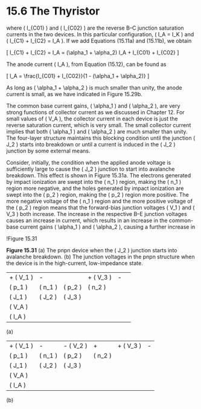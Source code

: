 # 15.6 The Thyristor

where \( I_{C01} \) and \( I_{C02} \) are the reverse B–C junction saturation currents in the two devices. In this particular configuration, \( I_A = I_K \) and \( I_{C1} + I_{C2} = I_A \). If we add Equations (15.11a) and (15.11b), we obtain

\[
I_{C1} + I_{C2} = I_A = (\alpha_1 + \alpha_2) I_A + I_{C01} + I_{C02}
\]

The anode current \( I_A \), from Equation (15.12), can be found as

\[
I_A = \frac{I_{C01} + I_{C02}}{1 - (\alpha_1 + \alpha_2)}
\]

As long as \( \alpha_1 + \alpha_2 \) is much smaller than unity, the anode current is small, as we have indicated in Figure 15.29b.

The common base current gains, \( \alpha_1 \) and \( \alpha_2 \), are very strong functions of collector current as we discussed in Chapter 12. For small values of \( V_A \), the collector current in each device is just the reverse saturation current, which is very small. The small collector current implies that both \( \alpha_1 \) and \( \alpha_2 \) are much smaller than unity. The four-layer structure maintains this blocking condition until the junction \( J_2 \) starts into breakdown or until a current is induced in the \( J_2 \) junction by some external means.

Consider, initially, the condition when the applied anode voltage is sufficiently large to cause the \( J_2 \) junction to start into avalanche breakdown. This effect is shown in Figure 15.31a. The electrons generated by impact ionization are swept into the \( n_1 \) region, making the \( n_1 \) region more negative, and the holes generated by impact ionization are swept into the \( p_2 \) region, making the \( p_2 \) region more positive. The more negative voltage of the \( n_1 \) region and the more positive voltage of the \( p_2 \) region means that the forward-bias junction voltages \( V_1 \) and \( V_3 \) both increase. The increase in the respective B–E junction voltages causes an increase in current, which results in an increase in the common-base current gains \( \alpha_1 \) and \( \alpha_2 \), causing a further increase in

!Figure 15.31

**Figure 15.31** (a) The pnpn device when the \( J_2 \) junction starts into avalanche breakdown. (b) The junction voltages in the pnpn structure when the device is in the high-current, low-impedance state.

|   |   |   |   |   |   |
|---|---|---|---|---|---|
| + \( V_1 \) | - |   | + \( V_3 \) | - |   |
| \( p_1 \) | \( n_1 \) | \( p_2 \) | \( n_2 \) |   |   |
| \( J_1 \) | \( J_2 \) | \( J_3 \) |   |   |   |
| \( V_A \) |   |   |   |   |   |
| \( I_A \) |   |   |   |   |   |

(a)

|   |   |   |   |   |   |
|---|---|---|---|---|---|
| + \( V_1 \) | - | - \( V_2 \) | + | + \( V_3 \) | - |
| \( p_1 \) | \( n_1 \) | \( p_2 \) | \( n_2 \) |   |   |
| \( J_1 \) | \( J_2 \) | \( J_3 \) |   |   |   |
| \( V_A \) |   |   |   |   |   |
| \( I_A \) |   |   |   |   |   |

(b)